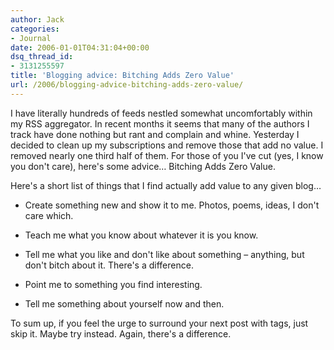 ```yaml
---
author: Jack
categories:
- Journal
date: 2006-01-01T04:31:04+00:00
dsq_thread_id:
- 3131255597
title: 'Blogging advice: Bitching Adds Zero Value'
url: /2006/blogging-advice-bitching-adds-zero-value/
---
```


I have literally hundreds of feeds nestled somewhat uncomfortably within my RSS aggregator. In recent months it seems that many of the authors I track have done nothing but rant and complain and whine. Yesterday I decided to clean up my subscriptions and remove those that add no value. I removed nearly one third half of them. For those of you I've cut (yes, I know you don't care), here's some advice&#8230; Bitching Adds Zero Value. 

Here's a short list of things that I find actually add value to any given blog&#8230; 

* Create something new and show it to me. Photos, poems, ideas, I don't care which. 

* Teach me what you know about whatever it is you know. 

* Tell me what you like and don't like about something &#8211; anything, but don't bitch about it. There's a difference. 

* Point me to something you find interesting. 

* Tell me something about yourself now and then. 

To sum up, if you feel the urge to surround your next post with <rant> tags, just skip it. Maybe try <analysis> instead. Again, there's a difference.